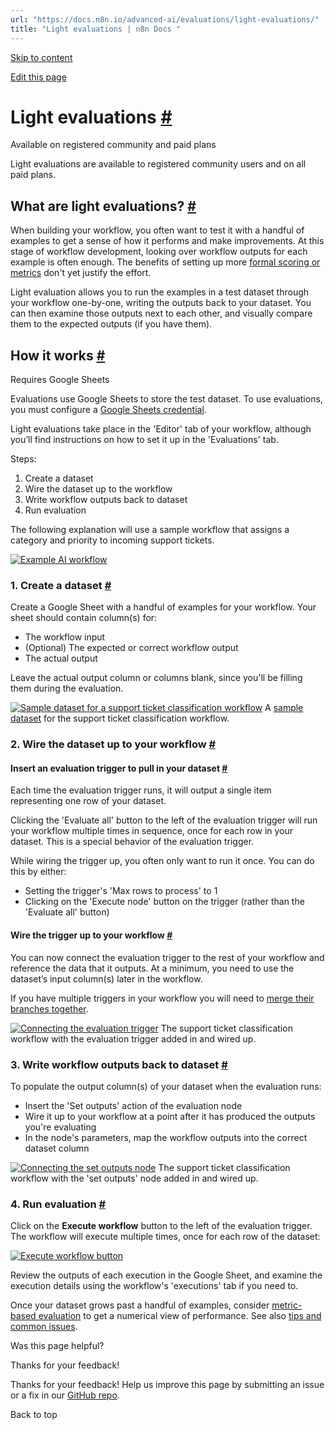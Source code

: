 ```yaml
---
url: "https://docs.n8n.io/advanced-ai/evaluations/light-evaluations/"
title: "Light evaluations | n8n Docs "
---
```


[Skip to content](https://docs.n8n.io/advanced-ai/evaluations/light-evaluations/#light-evaluations)

[Edit this page](https://github.com/n8n-io/n8n-docs/edit/main/docs/advanced-ai/evaluations/light-evaluations.md "Edit this page")

# Light evaluations [\#](https://docs.n8n.io/advanced-ai/evaluations/light-evaluations/\#light-evaluations "Permanent link")

Available on registered community and paid plans

Light evaluations are available to registered community users and on all paid plans.

## What are light evaluations? [\#](https://docs.n8n.io/advanced-ai/evaluations/light-evaluations/\#what-are-light-evaluations "Permanent link")

When building your workflow, you often want to test it with a handful of examples to get a sense of how it performs and make improvements. At this stage of workflow development, looking over workflow outputs for each example is often enough. The benefits of setting up more [formal scoring or metrics](https://docs.n8n.io/advanced-ai/evaluations/metric-based-evaluations/) don't yet justify the effort.

Light evaluation allows you to run the examples in a test dataset through your workflow one-by-one, writing the outputs back to your dataset. You can then examine those outputs next to each other, and visually compare them to the expected outputs (if you have them).

## How it works [\#](https://docs.n8n.io/advanced-ai/evaluations/light-evaluations/\#how-it-works "Permanent link")

Requires Google Sheets

Evaluations use Google Sheets to store the test dataset. To use evaluations, you must configure a [Google Sheets credential](https://docs.n8n.io/integrations/builtin/credentials/google/).

Light evaluations take place in the 'Editor' tab of your workflow, although you’ll find instructions on how to set it up in the 'Evaluations' tab.

Steps:

1. Create a dataset
2. Wire the dataset up to the workflow
3. Write workflow outputs back to dataset
4. Run evaluation

The following explanation will use a sample workflow that assigns a category and priority to incoming support tickets.

[![Example AI workflow ](https://docs.n8n.io/_images/advanced-ai/evaluations/example-ai-workflow.png)](https://docs.n8n.io/_images/advanced-ai/evaluations/example-ai-workflow.png)

### 1\. Create a dataset [\#](https://docs.n8n.io/advanced-ai/evaluations/light-evaluations/\#1-create-a-dataset "Permanent link")

Create a Google Sheet with a handful of examples for your workflow. Your sheet should contain column(s) for:

- The workflow input
- (Optional) The expected or correct workflow output
- The actual output

Leave the actual output column or columns blank, since you'll be filling them during the evaluation.

[![Sample dataset for a support ticket classification workflow](https://docs.n8n.io/_images/advanced-ai/evaluations/sample-dataset.png)](https://docs.n8n.io/_images/advanced-ai/evaluations/sample-dataset.png) A [sample dataset](https://docs.google.com/spreadsheets/d/1uuPS5cHtSNZ6HNLOi75A2m8nVWZrdBZ_Ivf58osDAS8/edit?gid=294497137#gid=294497137) for the support ticket classification workflow.

### 2\. Wire the dataset up to your workflow [\#](https://docs.n8n.io/advanced-ai/evaluations/light-evaluations/\#2-wire-the-dataset-up-to-your-workflow "Permanent link")

#### Insert an evaluation trigger to pull in your dataset [\#](https://docs.n8n.io/advanced-ai/evaluations/light-evaluations/\#insert-an-evaluation-trigger-to-pull-in-your-dataset "Permanent link")

Each time the evaluation trigger runs, it will output a single item representing one row of your dataset.

Clicking the 'Evaluate all' button to the left of the evaluation trigger will run your workflow multiple times in sequence, once for each row in your dataset. This is a special behavior of the evaluation trigger.

While wiring the trigger up, you often only want to run it once. You can do this by either:

- Setting the trigger's 'Max rows to process' to 1
- Clicking on the 'Execute node' button on the trigger (rather than the 'Evaluate all' button)

#### Wire the trigger up to your workflow [\#](https://docs.n8n.io/advanced-ai/evaluations/light-evaluations/\#wire-the-trigger-up-to-your-workflow "Permanent link")

You can now connect the evaluation trigger to the rest of your workflow and reference the data that it outputs. At a minimum, you need to use the dataset’s input column(s) later in the workflow.

If you have multiple triggers in your workflow you will need to [merge their branches together](https://docs.n8n.io/advanced-ai/evaluations/tips-and-common-issues/#combining-multiple-triggers).

[![Connecting the evaluation trigger](https://docs.n8n.io/_images/advanced-ai/evaluations/connecting-evaluation-trigger.png)](https://docs.n8n.io/_images/advanced-ai/evaluations/connecting-evaluation-trigger.png) The support ticket classification workflow with the evaluation trigger added in and wired up.

### 3\. Write workflow outputs back to dataset [\#](https://docs.n8n.io/advanced-ai/evaluations/light-evaluations/\#3-write-workflow-outputs-back-to-dataset "Permanent link")

To populate the output column(s) of your dataset when the evaluation runs:

- Insert the 'Set outputs' action of the evaluation node
- Wire it up to your workflow at a point after it has produced the outputs you're evaluating
- In the node's parameters, map the workflow outputs into the correct dataset column

[![Connecting the set outputs node](https://docs.n8n.io/_images/advanced-ai/evaluations/connecting-set-outputs-node.png)](https://docs.n8n.io/_images/advanced-ai/evaluations/connecting-set-outputs-node.png) The support ticket classification workflow with the 'set outputs' node added in and wired up.

### 4\. Run evaluation [\#](https://docs.n8n.io/advanced-ai/evaluations/light-evaluations/\#4-run-evaluation "Permanent link")

Click on the **Execute workflow** button to the left of the evaluation trigger. The workflow will execute multiple times, once for each row of the dataset:

[![Execute workflow button](https://docs.n8n.io/_images/advanced-ai/evaluations/execute-workflow-button.png)](https://docs.n8n.io/_images/advanced-ai/evaluations/execute-workflow-button.png)

Review the outputs of each execution in the Google Sheet, and examine the execution details using the workflow's 'executions' tab if you need to.

Once your dataset grows past a handful of examples, consider [metric-based evaluation](https://docs.n8n.io/advanced-ai/evaluations/metric-based-evaluations/) to get a numerical view of performance. See also [tips and common issues](https://docs.n8n.io/advanced-ai/evaluations/tips-and-common-issues/).

Was this page helpful?






Thanks for your feedback!






Thanks for your feedback! Help us improve this page by submitting an issue or a fix in our [GitHub repo](https://github.com/n8n-io/n8n-docs).


Back to top
